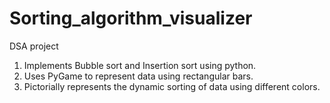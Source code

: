 # Sorting_algorithm_visualizer
DSA project
1. Implements Bubble sort and Insertion sort using python.
2. Uses PyGame to represent data using rectangular bars.
3. Pictorially represents the dynamic sorting of data using different colors.
